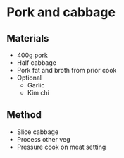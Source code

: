 # Pork and cabbage
## Materials
* 400g pork
* Half cabbage
* Pork fat and broth from prior cook
* Optional
    * Garlic
    * Kim chi

## Method
* Slice cabbage
* Process other veg
* Pressure cook on meat setting
